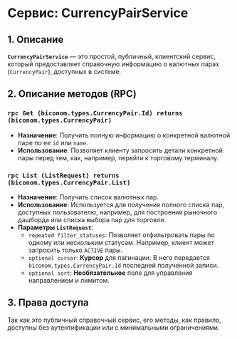 # Сервис: CurrencyPairService

## 1. Описание

**`CurrencyPairService`** — это простой, публичный, клиентский сервис, который предоставляет справочную информацию о валютных парах (`CurrencyPair`), доступных в системе.

## 2. Описание методов (RPC)

### `rpc Get (biconom.types.CurrencyPair.Id) returns (biconom.types.CurrencyPair)`
- **Назначение**: Получить полную информацию о конкретной валютной паре по ее `id` или `name`.
- **Использование**: Позволяет клиенту запросить детали конкретной пары перед тем, как, например, перейти к торговому терминалу.

### `rpc List (ListRequest) returns (biconom.types.CurrencyPair.List)`
- **Назначение**: Получить список валютных пар.
- **Использование**: Используется для получения полного списка пар, доступных пользователю, например, для построения рыночного дашборда или списка выбора пар для торговли.
- **Параметры `ListRequest`**:
  - `repeated filter_statuses`: Позволяет отфильтровать пары по одному или нескольким статусам. Например, клиент может запросить только `ACTIVE` пары.
  - `optional cursor`: **Курсор** для пагинации. В него передается `biconom.types.CurrencyPair.Id` последней полученной записи.
  - `optional sort`: **Необязательное** поле для управления направлением и лимитом.

## 3. Права доступа

Так как это публичный справочный сервис, его методы, как правило, доступны без аутентификации или с минимальными ограничениями.
